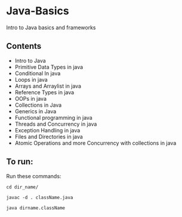# Java-Basics
Intro to Java basics and frameworks

## Contents
- Intro to Java
- Primitive Data Types in java
- Conditional In java
- Loops in java
- Arrays and Arraylist in java
- Reference Types in java
- OOPs in java
- Collections in Java
- Generics in Java
- Functional programming in java
- Threads and Concurrency in java
- Exception Handling in java
- Files and Directories in java
- Atomic Operations and more Concurrency with collections in java



## To run:
Run these commands:

    cd dir_name/
    
    javac -d . className.java

    java dirname.className


